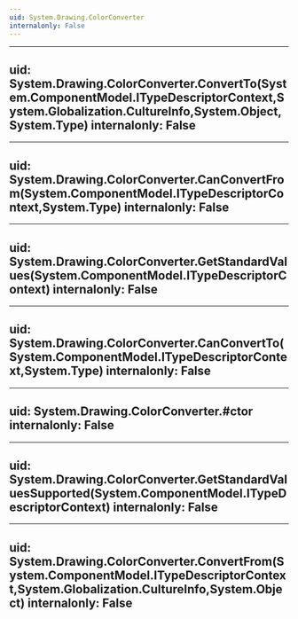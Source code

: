 ```yaml
---
uid: System.Drawing.ColorConverter
internalonly: False
---
```


---
uid: System.Drawing.ColorConverter.ConvertTo(System.ComponentModel.ITypeDescriptorContext,System.Globalization.CultureInfo,System.Object,System.Type)
internalonly: False
---

---
uid: System.Drawing.ColorConverter.CanConvertFrom(System.ComponentModel.ITypeDescriptorContext,System.Type)
internalonly: False
---

---
uid: System.Drawing.ColorConverter.GetStandardValues(System.ComponentModel.ITypeDescriptorContext)
internalonly: False
---

---
uid: System.Drawing.ColorConverter.CanConvertTo(System.ComponentModel.ITypeDescriptorContext,System.Type)
internalonly: False
---

---
uid: System.Drawing.ColorConverter.#ctor
internalonly: False
---

---
uid: System.Drawing.ColorConverter.GetStandardValuesSupported(System.ComponentModel.ITypeDescriptorContext)
internalonly: False
---

---
uid: System.Drawing.ColorConverter.ConvertFrom(System.ComponentModel.ITypeDescriptorContext,System.Globalization.CultureInfo,System.Object)
internalonly: False
---
